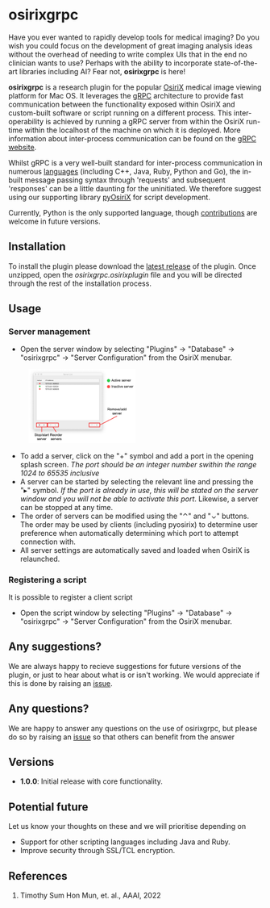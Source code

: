 # osirixgrpc

Have you ever wanted to rapidly develop tools for medical imaging? Do you wish you could focus on the development of great imaging analysis ideas without the overhead of needing to write complex UIs that in the end no clinician wants to use? Perhaps with the ability to incorporate state-of-the-art libraries including AI?  Fear not, __osirixgrpc__ is here!      

__osirixgrpc__ is a research plugin for the popular [OsiriX](https://www.osirix-viewer.com) medical image viewing platform for Mac OS. It leverages the [gRPC](https://grpc.io) architecture to provide fast communication between the functionality exposed within OsiriX and  custom-built software or script running on a different process. This inter-operability is achieved by running a gRPC server from within the OsiriX run-time within the localhost of the machine on which it is deployed.  More information about inter-process communication can be found on the [gRPC website](https://grpc.io).

Whilst gRPC is a very well-built standard for inter-process communication in numerous [languages](https://grpc.io/docs/languages) (including C++, Java, Ruby, Python and Go), the in-built message passing syntax through 'requests' and subsequent 'responses' can be a little daunting for the uninitiated.  We therefore suggest using our supporting library [pyOsiriX](https://pyosirix.com) for script development.

Currently, Python is the only supported language, though [contributions](docs/CONTRIBUTING.md) are welcome in future versions.

## Installation
To install the plugin please download the [latest release](releaseurl.com) of the plugin. Once unzipped, open the _osirixgrpc.osirixplugin_ file and you will be directed through the rest of the installation process.

## Usage
### Server management
 - Open the server window by selecting "Plugins" &rarr; "Database" &rarr; "osirixgrpc" &rarr; "Server Configuration" from the OsiriX menubar.
 
 <p align="center">
<figure>
<img src="docs/figures/server_config_list.jpg" alt="Server Window" style="width:50%" class="center">
</figure>
</p>

 - To add a server, click on the "+" symbol and add a port in the opening splash screen. _The port should be an integer number swithin the range 1024 to 65535 inclusive_
 - A server can be started by selecting the relevant line and pressing the "▸" symbol. _If the port is already in use, this will be stated on the server window and you will not be able to activate this port_. Likewise, a server can be stopped at any time.
 - The order of servers can be modified using the "⌃" and "⌄" buttons. The order may be used by clients (including pyosirix) to determine user preference when automatically determining which port to attempt connection with.
 - All server settings are automatically saved and loaded when OsiriX is relaunched.    

### Registering a script
It is possible to register a client script  
- Open the script window by selecting "Plugins" &rarr; "Database" &rarr; "osirixgrpc" &rarr; "Server Configuration" from the OsiriX menubar.

## Any suggestions?
We are always happy to recieve suggestions for future versions of the plugin, or just to hear about what is or isn't working. We would appreciate if this is done by raising an [issue](https://github.com/osirixgrpc/osirixgrpc/issues). 

## Any questions?
We are happy to answer any questions on the use of osirixgrpc, but please do so by raising an [issue](https://github.com/osirixgrpc/osirixgrpc/issues) so that others can benefit from the answer 

## Versions
 - __1.0.0__: Initial release with core functionality.

## Potential future
Let us know your thoughts on these and we will prioritise depending on 
 - Support for other scripting languages including Java and Ruby.
 - Improve security through SSL/TCL encryption.  
 
 ## References
 1. Timothy Sum Hon Mun, et. al., AAAI, 2022
